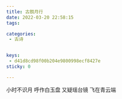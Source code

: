 ```yaml
---
title: 古朗月行
date: 2022-03-20 22:58:15
tags:

categories:
 - 古诗


keys: 
 - d41d8cd98f00b204e9800998ecf8427e
sticky: 0

---
```



小时不识月
呼作白玉盘
又疑瑶台镜
飞在青云端